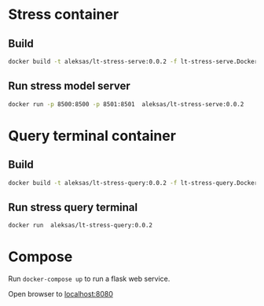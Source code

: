 # Stress container

## Build
```sh
docker build -t aleksas/lt-stress-serve:0.0.2 -f lt-stress-serve.Dockerfile .
```

## Run stress model server 
```sh
docker run -p 8500:8500 -p 8501:8501  aleksas/lt-stress-serve:0.0.2
```

# Query terminal container
## Build

```sh
docker build -t aleksas/lt-stress-query:0.0.2 -f lt-stress-query.Dockerfile .
```

## Run stress query terminal 
```sh
docker run  aleksas/lt-stress-query:0.0.2
```


# Compose
Run `docker-compose up` to run a flask web service. 

Open browser to [localhost:8080](http://localhost:8080) 
